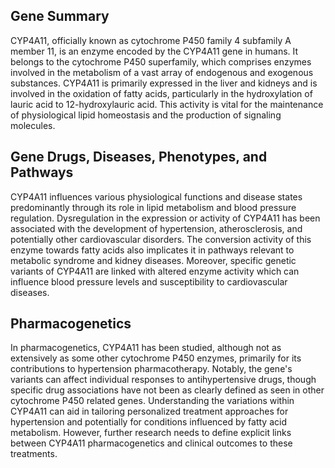 ## Gene Summary
CYP4A11, officially known as cytochrome P450 family 4 subfamily A member 11, is an enzyme encoded by the CYP4A11 gene in humans. It belongs to the cytochrome P450 superfamily, which comprises enzymes involved in the metabolism of a vast array of endogenous and exogenous substances. CYP4A11 is primarily expressed in the liver and kidneys and is involved in the oxidation of fatty acids, particularly in the hydroxylation of lauric acid to 12-hydroxylauric acid. This activity is vital for the maintenance of physiological lipid homeostasis and the production of signaling molecules.

## Gene Drugs, Diseases, Phenotypes, and Pathways
CYP4A11 influences various physiological functions and disease states predominantly through its role in lipid metabolism and blood pressure regulation. Dysregulation in the expression or activity of CYP4A11 has been associated with the development of hypertension, atherosclerosis, and potentially other cardiovascular disorders. The conversion activity of this enzyme towards fatty acids also implicates it in pathways relevant to metabolic syndrome and kidney diseases. Moreover, specific genetic variants of CYP4A11 are linked with altered enzyme activity which can influence blood pressure levels and susceptibility to cardiovascular diseases.

## Pharmacogenetics
In pharmacogenetics, CYP4A11 has been studied, although not as extensively as some other cytochrome P450 enzymes, primarily for its contributions to hypertension pharmacotherapy. Notably, the gene's variants can affect individual responses to antihypertensive drugs, though specific drug associations have not been as clearly defined as seen in other cytochrome P450 related genes. Understanding the variations within CYP4A11 can aid in tailoring personalized treatment approaches for hypertension and potentially for conditions influenced by fatty acid metabolism. However, further research needs to define explicit links between CYP4A11 pharmacogenetics and clinical outcomes to these treatments.